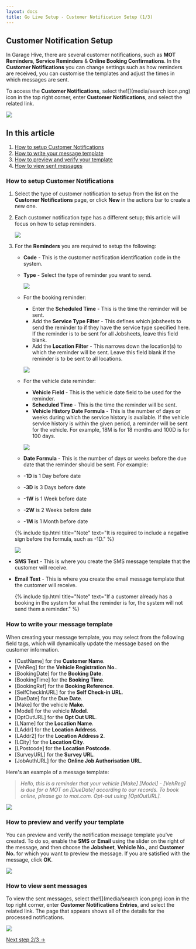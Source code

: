 ```yaml
---
layout: docs
title: Go Live Setup - Customer Notification Setup (1/3)
---
```


## Customer Notification Setup  
In Garage Hive, there are several customer notifications, such as **MOT Reminders**, **Service Reminders** & **Online Booking Confirmations**. In the **Customer Notifications** you can change settings such as how reminders are received, you can customise the templates and adjust the times in which messages are sent.

To access the **Customer Notifications**, select the![](media/search icon.png) icon in the top right corner, enter **Customer Notifications**, and select the related link.

   ![](media/garagehive-go-live-customer-notification1.gif)

## In this article
1. [How to setup Customer Notifications](#how-to-setup-customer-notifications)
2. [How to write your message template](#how-to-write-your-message-template)
3. [How to preview and verify your template](#how-to-preview-and-verify-your-template)
4. [How to view sent messages](#how-to-view-sent-messages)

### How to setup Customer Notifications
1. Select the type of customer notification to setup from the list on the **Customer Notifications** page, or click **New** in the actions bar to create a new one.
2. Each customer notification type has a different setup; this article will focus on how to setup reminders. 

   ![](media/garagehive-go-live-customer-notification2.png)

3. For the **Reminders** you are required to setup the following:
   * **Code** - This is the customer notification identification code in the system.
   * **Type** - Select the type of reminder you want to send.

      ![](media/garagehive-go-live-customer-notification3.png)

   * For the booking reminder:
     * Enter the **Scheduled Time** - This is the time the reminder will be sent.
     * Add the **Service Type Filter** - This defines which jobsheets to send the reminder to if they have the service type specified here. If the reminder is to be sent for all Jobsheets, leave this field blank.
     * Add the **Location Filter** - This narrows down the location(s) to which the reminder will be sent. Leave this field blank if the reminder is to be sent to all locations.

      ![](media/garagehive-go-live-customer-notification4.png)

   * For the vehicle date reminder:
     * **Vehicle Field** - This is the vehicle date field to be used for the reminder.
     * **Scheduled Time** - This is the time the reminder will be sent.
     * **Vehicle History Date Formula** - This is the number of days or weeks during which the service history is available. If the vehicle service history is within the given period, a reminder will be sent for the vehicle. For example, 18M is for 18 months and 100D is for 100 days.

      ![](media/garagehive-go-live-customer-notification5.png)

   * **Date Formula** - This is the number of days or weeks before the due date that the reminder should be sent. For example:
    * **-1D** is 1 Day before date
    * **-3D** is 3 Days before date
    * **-1W** is 1 Week before date
    * **-2W** is 2 Weeks before date
    * **-1M** is 1 Month before date

     {% include tip.html title="Note" text="It is required to include a negative sign before the formula, such as -1D." %}

      ![](media/garagehive-go-live-customer-notification6.png)

* **SMS Text** - This is where you create the SMS message template that the customer will receive.

*  **Email Text** - This is where you create the email message template that the customer will receive.

   {% include tip.html title="Note" text="If a customer already has a booking in the system for what the reminder is for, the system will not send them a reminder." %} 

### How to write your message template
When creating your message template, you may select from the following field tags, which will dynamically update the message based on the customer information.

* [CustName] for the **Customer Name**.
* [VehReg] for the **Vehicle Registration No.**.
* [BookingDate] for the **Booking Date**.
* [BookingTime] for the **Booking Time**.
* [BookingRef] for the **Booking Reference**.
* [SelfCheckInURL] for the **Self Check-in URL**.
* [DueDate] for the **Due Date**.
* [Make] for the vehicle **Make**.
* [Model] for the vehicle **Model**.
* [OptOutURL] for the **Opt Out URL**.
* [LName] for the **Location Name**.
* [LAddr] for the **Location Address**.
* [LAddr2] for the **Location Address 2**.
* [LCity] for the **Location City**.
* [LPostcode] for the **Location Postcode**.
* [SurveyURL] for the **Survey URL**.
* [JobAuthURL] for the **Online Job Authorisation URL**.

Here's an example of a message template:

> _Hello, this is a reminder that your vehicle [Make] [Model] - [VehReg] is due for a MOT on [DueDate] according to our records. To book online, please go to mot.com. Opt-out using [OptOutURL]._

   ![](media/garagehive-go-live-customer-notification7.gif)

### How to preview and verify your template
You can preview and verify the notification message template you've created. To do so, enable the **SMS** or **Email** using the slider on the right of the message, and then choose the **Jobsheet**, **Vehicle No.**, and **Customer No.** for which you want to preview the message. If you are satisfied with the message, click **OK**.

   ![](media/garagehive-go-live-customer-notification8.gif)

### How to view sent messages
To view the sent messages, select the![](media/search icon.png) icon in the top right corner, enter **Customer Notifications Entries**, and select the related link. The page that appears shows all of the details for the processed notifications.

   ![](media/garagehive-go-live-customer-notification9.gif)


[Next step 2/3 ->](/docs/golive-sms-email.html)